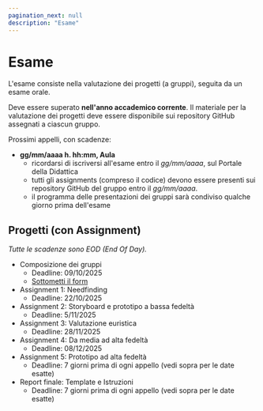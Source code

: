 ```yaml
---
pagination_next: null
description: "Esame"
---
```


# Esame

L'esame consiste nella valutazione dei progetti (a gruppi), seguita da un esame orale.

Deve essere superato **nell'anno accademico corrente**. Il materiale per la valutazione dei progetti deve essere disponibile sui repository GitHub assegnati a ciascun gruppo.

Prossimi appelli, con scadenze:

- **gg/mm/aaaa h. hh:mm, Aula**
    - ricordarsi di iscriversi all'esame entro il *gg/mm/aaaa*, sul Portale della Didattica
    - tutti gli assignments (compreso il codice) devono essere presenti sui repository GitHub del gruppo entro il *gg/mm/aaaa*.
    - il programma delle presentazioni dei gruppi sarà condiviso qualche giorno prima dell'esame

## Progetti (con Assignment)

*Tutte le scadenze sono EOD (End Of Day).*

- Composizione dei gruppi
  - Deadline: 09/10/2025
  - [Sottometti il form](https://forms.gle/vKxwRL2t416gkQHS9)
- Assignment 1: Needfinding
  - Deadline: 22/10/2025
- Assignment 2: Storyboard e prototipo a bassa fedeltà
  - Deadline: 5/11/2025
- Assignment 3: Valutazione euristica
  - Deadline: 28/11/2025
- Assignment 4: Da media ad alta fedeltà
  - Deadline: 08/12/2025
- Assignment 5: Prototipo ad alta fedeltà
  - Deadline: 7 giorni prima di ogni appello (vedi sopra per le date esatte)  
- Report finale: Template e Istruzioni
  - Deadline: 7 giorni prima di ogni appello (vedi sopra per le date esatte) 

